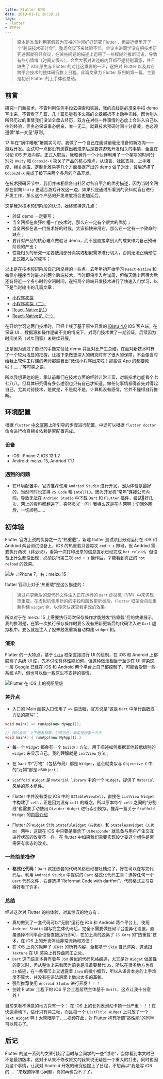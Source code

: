 ```yaml
---
title: Flutter 初探
date: 2019-01-11 20:39:11
tags:
- Flutter
- 跨平台
---
```


>原本是准备利用寒假较为充裕的时间好好研究 Flutter ，但最近组里开了一个“跨端技术研讨会”，整场会议下来体验不佳。会议主讲同学没有把技术研究透彻就召开会议，在某些问题的描述上运用了一些模糊的推断词语，导致有些小情绪（时间又很长）。会后大家对讲述的内容都不是特别满意，并且缺失了 iOS 原生与 Flutter 的对比这重要的一环，遂把对 Flutter 以及其它跨平台技术的整体研究推上日程。此篇文章为 Flutter 系列的第一篇，主要是初识 Flutter 的上手体验总结。

## 前言

研究一门新技术，不管利用任何手段去探索和实践，我的底线是必须亲手把 demo 写出来，不管看了几篇、几十篇质量有多么高的文章都抵不上动手实践，因为别人所经历过的事情我们没法全盘去经历，双方在对待一件事情的态度上会带入自己以往的经验，但务必保证事必躬亲，唯一无二。就算技术预研时间十分紧凑，也必须遵循“单一变量”原则。

17 年在“蜗牛睡眠”暑期实习时，我做了一个自己在面试前毫无准备的新方向——游戏开发。面试时一点都没有透露出我进来后是要做游戏开发相关的事情，全盘在讨论 iOS 开发内容。正式入职后，我和另外一个小伙伴利用了一个星期的时间分别对 `Unity` 和 `Cocos2d-X` 攻关了产品的核心难点，从语言、社区支持、上手难度、相关类库、定制化难易等几个方面根据产出的 demo 做了对比，最后选择了 `Cocos2d-X` 完成了接下来两个多月的产品开发。

在技术预研环节中，我们并未相信各自社区对各自平台的优劣描述，因为当时全网都在倒向 `Unity` 更适合游戏开发这一边，如果只是通过所看到的资料就盲目进行开发工作，那么这个产品的开发进度将会更加延后。

这是我对技术预研阶段的认识，始终坚持这几点：
* 验证 demo 一定要写；
* 当全网都在疯狂吐槽一门技术时，那么它一定有个很大的优势；
* 当全网都在说一门技术好的时候，大家都快来用它，那么它一定有一个致命的缺点；
* 要针对产品的核心难点做验证 demo，而不是直接拿别人的成果作为自己预研阶段的产出；
* 性能相关的研究一定要使用部分真实或相似需求进行切入，否则无法正确预估正式接入后的成本；

以上是在技术预研阶段自己所坚持的一些点。去年年初开始学习 `React-Native` 和微信小程序当时最火的两个跨端技术，当时即将步入考试周，但每天晚上回宿舍后还有将近一个多小时的空闲时间，遂把两个跨端开发技术进行了快速入门学习，以下是当时输出的几篇文章：

* [小程序初探](http://pjhubs.com/2018/01/08/小程序初探/)
* [小程序初探（二）](http://pjhubs.com/2018/01/13/小程序初探（二）/)
* [React-Native记〇](http://pjhubs.com/2018/01/14/React-Native记〇/)
* [React-Native记（一）](http://pjhubs.com/2018/01/19/React-Native记（一）/)

在开始学习这两门技术时，已经上线了基于原生开发的 [iBistu 4.0](https://itunes.apple.com/cn/app/ibistu/id606795996?mt=8) iOS 客户端。在保证 UI 、数据源和操作逻辑不变的情况下，对两门技术做了一期验证，后续因为时间关系（过年回家）未继续开展。

正是因为通过了自己的手撸完验证 demo 并且对比产生总结，在面对新技术时有了一个较为浅显的把握，让接下来做更深入的研究时有了很大的保障，不会像当时给我上软件工程课的老师那般冒出“微信小程序出来啦！那些做 App 的都要死啦！......”等可笑之语。

所以我想表达的是，承认前辈们在技术方面的经验非常丰富，对新技术也能看个七七八八，但具体研究得有多么透彻也只有自己才知道。做任何事情都得首先对得起自己，尤其对待技术，是就是，不是就不是，计算机没有感情，它并不懂得自行推断。


## 环境配置
根据 `flutter` [中文官网](https://flutterchina.club)上所引导的步骤进行配置，中途可以根据 `flutter doctor` 命令进行检查相关依赖是否配置完成。

### 设备
* iOS: iPhone 7, iOS 12.1.2
* Android: meizu 15, Andriod 7.1.1

### 遇到的问题
* 在环境配置中，官方推荐使用 `Andriod Studio` 进行开发，因为体验是最好的，当然同时也支持 `VS Code` 和 `IntelliJ`。因为开发机“常年”连接公司内网，导致无法在 `Andriod Studio` 中下载 `Dart` 和 `Flutter` 插件，尝试好几次，网上的资料都翻遍了，突然灵光一闪！我特么这是在内网啊！切回外网后，一切顺畅......

## 初体验
Flutter 官方上说的优势之一为“热重载”，新建 flutter 测试项目分别运行在 iOS 和 Andriod 两台测试设备上，iOS 的热重载只要每次 `cmd + s` 即可，但 Andriod 需要执行两次（非必现），看第一次打印出来的信息提示已经完成 `hot reload`，但设备上什么都没出现，必须执行第二次 `cmd + s` 操作后，才能看到真正的 `hot reload` 的效果。

![左：iPhone 7，右：meizu 15](https://i.loli.net/2019/01/10/5c36f04c618e7.jpg)

flutter 官网上对于“热重载”是这么描述的：

> 通过将更新后的源代码文件注入正在运行的 `Dart` 虚拟机（VM）中来实现热重载。在虚拟机使用新的的字段和函数更新类后，`Flutter` 框架会自动重新构建 `widget` 树，以便您快速查看更改的效果。

所以对于在 meizu 15 上需要执行两次保存操作才能触发“热重载”后的效果展示，我的推测是，在第一次执行保存操作时要么没有把新更新后的代码注入进 `Dart` 虚拟机中，要么就是注入了但未触发重新自动构建 `widget` 树。

### 渲染
Flutter 的一大特点，基于 [`Skia`](https://skia.org/index_zh) 框架直接进行 UI 的绘制，在 iOS 和 Android 上都脱离了系统 UI 库，先不讨论具体性能如何，但这种做法相当于至少在 UI 渲染这一层 Google 已经在 iOS 和 Android 两个平台上自己都控制了，可能会受限一些系统 API，但也可以做一些原生不支持的事情。

![Flutter 在 iOS 上的视图层级](https://i.loli.net/2019/01/10/5c37187ca736f.png)

### 差异点
* 入口的 Main 函数入口使用了 `=>` 语法糖，官方说是“这是 `Dart` 中单行函数或方法的简写”：

```Dart
void main() => runApp(new MyApp());

// 我的推测：上下两者相等，论简洁性，确实是好看一丢丢
void main() { runApp(new MyApp()) }
```

* 每一个 `Widget` 都会有一个 `build()` 方法，用于描述如何根据其他较低级别的 `widget` 来显示自己。我的理解就是 `initView` 方法；

* 在 `Dart` 中“万物”（包括布局）都是 `Widget`，这点就类似与 `Objective-C` 中的“万物”都是 `NSObject`；
* `Scaffold Widget` 是 `Material library` 中的一个 `Widget`，提供了 `Material` 风格的基本组件。
* Flutter 中并没有类似 iOS 中的 `UITableViewCell`，直接在 `ListView Widget` 中构建了 `cell`，正是因为没有 `cell` 的概念，所以原本每个 `cell` 之间的“分割线”也需要手动使用 `Divider Widget` 进行索引模拟。推荐一篇关于 `Scaffold Widget` 的[内容介绍](http://flutter.link/2018/03/20/Scaffold/)

* Flutter 的 `Widget` 分为 `StatefulWidget（有状态）` 和 `StatelessWidget（无状态）` 两种，这跟在 iOS 中只要是继承了 `UIResponder` 就具备与用户产生交互进行状态的改变不一样。在 flutter 中如果我们需要实现设计要这个组件是否需要有状态的改变。

### 一些简单操作
* **格式化代码**：`Dart` 疯狂嵌套的代码风格已经被吐槽烂了，好在可以在写完代码后，利用 `Android Studio` 中提供的 `Dart` 格式化代码工具：选择任何一个 `Dart` 代码文件，右键选择“Reformat Code with dartfmt”，代码格式立马变得好看了许多。

### 总结
经过这次对 Flutter 的初体验，对其惊叹的地方有：
* 真的做到了一套代码可以“无脑”运行在 iOS 和 Android 两个平台上，使用 `Andriod Studio` 编写完主体代码后，完全不需要做任何平台差异化设置，直接选择不同平台设备直接运行即可，在加上真的脱离了 `JS Core` 的“热重载”技术，在 iOS 上的开发体验非常流畅和方便！
* 在 iOS 上真的抛弃了 `UIKit` 的所有内容，全都基于 `Skia` 自己渲染，这点跟 `Texture` 在 UI 渲染上有异曲同工之处。
* `Dart` 这门语言本身有着与 `JSX` 类似的代码风格痕迹，尤其是对 `Widget` 做属性的定义时，但从整体上来看因为前身是准备要替代 `JS`，所以在很多地方也有 `JS` 痕迹，在一些细节上又透露着 `Java` 的微小细节，所以从语言本身的上手难度不算大，并没有在语法层面上做出太多的革新。
* 强烈推荐使用 `Android Studio` 进行开发！！！
* 创建 Flutter 工程下的 iOS 平台工程居然主体基于 `Swift`，这点让我十分意外！

目前来看不满意的地方只有一个：
在 iOS 上的长列表滑动卡顿十分严重！！！在快速滑动下，估计只有两三帧，而且每一个 `ListTitle Widget` 上只放了一个 `Text Widget` 啊！太辣眼睛了......[视频在此](https://www.bilibili.com/video/av40402669/)，对 Flutter 抱有所谓“高性能”的同学可以死心了。

## 后记
Flutter 的这一系列的文章引起了当时与会同学的一些“讨论”，当你看到本文时已不是最初版本，这对于从来不修改原文的我来说无疑是一个重大的打击，同时也因为这个事情，让我对 Android 开发的研究也提上了日程，不想再以“我是写 iOS 的......”来规避掉核心问题，真的再也受不了了。